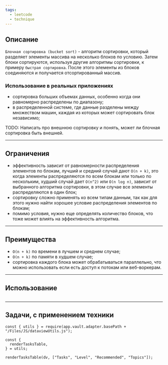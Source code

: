 ```yaml
---
tags:
  - leetcode
  - technique
---
```

## Описание

`Блочная сортировка (bucket sort)` - алгоритм сортировки, который разделяет элементы массива на несколько блоков по условию. Затем блоки сортируются, используя другие алгоритмы сортировки, к примеру `быстрая сортировка`. После этого элементы из блоков соединяются и получается отсортированный массив.
### Использование в реальных приложениях

- сортировка больших объемах данных, особенно когда они равномерно распределены по диапазону;
- в распределенной системе, где данные разделены между множеством машин, каждая из которых может сортировать блок независимо;

TODO: Написать про внешнюю сортировку и понять, может ли блочная сортировка быть внешней.

---
## Ограничения

- эффективность зависит от равномерности распределения элементов по блокам, лучший и средний случай дают `O(n + k)`, это когда элементы распределяются по всем блокам или только по нескольким, худший случай дает `O(n^2)` или `O(n log n)`, зависит от выбранного алгоритма сортировки, в этом случае все элементы распределяются в один блок;
- сортировку сложно применять ко всем типам данным, так как для этого нужно найти хорошее условие распределения элементов по блокам;
- помимо условия, нужно еще определять количество блоков, что тоже может влиять на эффективность алгоритма.

---
## Преимущества

- `O(n + k)` по времени в лучшем и среднем случае;
- `O(n + k)` по памяти в худшем случае;
- сортировка каждого блока может обрабатываться параллельно, что можно использовать если есть доступ к потокам или веб-воркерам.

---
## Использование

```typescript

```

---
## Задачи, с применением техники

```dataviewjs
const { utils } = require(app.vault.adapter.basePath + "/Files/JS/dataviewUtils.js");

const {
  renderTasksTable,
} = utils;

renderTasksTable(dv, ["Tasks", "Level", "Recommended", "Topics"]);
```